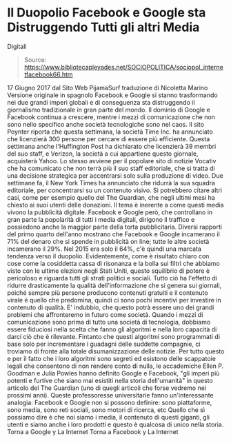 # Il Duopolio Facebook e Google sta Distruggendo Tutti gli altri Media 
Digitali

> Source: https://www.bibliotecapleyades.net/SOCIOPOLITICA/sociopol_internetfacebook66.htm

17 Giugno 2017
dal Sito Web PijamaSurf
traduzione di Nicoletta Marino
Versione originale in spagnolo
Facebook e Google si stanno trasformando
nei due grandi imperi globali e di conseguenza sta distruggendo
il giornalismo tradizionale
in gran parte del mondo.
Il dominio di Google e Facebook continua a crescere, mentre i mezzi di comunicazione che non sono nello specifico anche società tecnologiche sono nel caos.
Il sito Poynter riporta che questa settimana, la società Time Inc. ha annunciato che licenzierà 300 persone per cercare di essere più efficiente.
Questa settimana anche l'Huffington Post ha dichiarato che licenzierà 39 membri del suo staff, e Verizon, la società a cui appartiene questo giornale, acquisterà Yahoo. Lo stesso avviene per il popolare sito di notizie Vocativ che ha comunicato che non terrà più il suo staff editoriale, che si tratta di una decisione strategica per accentrarsi solo sulla produzione di video.
Due settimane fa, il New York Times ha annunciato che ridurrà la sua squadra editoriale, per concentrarsi su un contenuto visivo. Si potrebbero citare altri casi, come per esempio quello del The Guardian, che negli ultimi mesi ha chiesto ai suoi utenti delle donazioni.
Il tema è inerente a come questi media vivono la pubblicità digitale.
Facebook e Google però, che controllano in gran parte la popolarità di tutti i media digitali, dirigono il traffico e possiedono anche la maggior parte della torta pubblicitaria.
Diversi rapporti del primo quarto dell'anno mostrano che Facebook e Google incamerano il 71% del denaro che si spende in pubblicità on line; tutte le altre società incamerano il 29%.
Nel 2015 era solo il 64%, c'è quindi una marcata tendenza verso il duopolio.
Evidentemente, come è risultato chiaro con cose come la cosiddetta cassa di risonanza e la bolla sui filtri che abbiamo visto con le ultime elezioni negli Stati Uniti, questo squilibrio di potere è pericoloso e riguarda tutti gli strati politici e sociali.
Tutto ciò ha l'effetto di ridurre drasticamente la qualità dell'informazione che si genera sui giornali, poiché sempre più persone producono contenuti gratuiti e il contenuto virale è quello che predomina, quindi ci sono pochi incentivi per investire in contenuto di qualità.
E' indubbio, che questo potrà essere uno dei grandi problemi che affronteremo in futuro come società.
Quando i mezzi di comunicazione sono prima di tutto una società di tecnologia, dobbiamo essere fiduciosi nella scelta che fanno gli algoritmi e nella loro capacità di darci ciò che è rilevante.
Fintanto che questi algoritmi sono programmati di base solo per incrementare i guadagni delle suddette compagnie, ci troviamo di fronte alla totale disumanizzazione delle notizie.
Per tutto questo e per il fatto che i loro algoritmi sono segreti ed esistono delle scappatoie legali che consentono di non rendere conto di nulla, le accademiche Ellen P. Goodman e Julia Powles hanno definito Google e Facebook,
"gli imperi più potenti e furtive che siano mai esistiti nella storia dell'umanità" in questo articolo del The Guardian (uno di quegli articoli che forse vedremo nei prossimi anni).
Queste professoresse universitarie fanno un'interessante analogia:
Facebook e Google non si possono definire: sono piattaforme, sono media, sono reti sociali, sono motori di ricerca, etc
Quello che sì possiamo dire è che noi siamo i media, il contenuto di questi giganti, gli utenti e siamo anche i loro prodotti e questo è qualcosa di unico nella storia.
Torna a Google y La Internet
Torna a Facebook y La Internet
